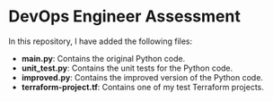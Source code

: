 # DevOps Engineer Assessment

In this repository, I have added the following files:

- **main.py**: Contains the original Python code.
- **unit_test.py**: Contains the unit tests for the Python code.
- **improved.py**: Contains the improved version of the Python code.
- **terraform-project.tf**: Contains one of my test Terraform projects.
